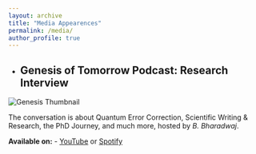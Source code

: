 ```yaml
---
layout: archive
title: "Media Appearences"
permalink: /media/
author_profile: true
---
```



* ## Genesis of Tomorrow Podcast: Research Interview

![Genesis Thumbnail](/avimita_chatterjee/images/genesis-thumbnail.png)

The conversation is about Quantum Error Correction, Scientific Writing & Research, the PhD Journey, and much more, hosted by *B. Bharadwaj*.

**Available on:** - [YouTube](https://www.youtube.com/watch?v=OKRcqTDhUn8) or [Spotify](https://open.spotify.com/episode/1VerV8ezzKDT9BHCfkSPJZ)
